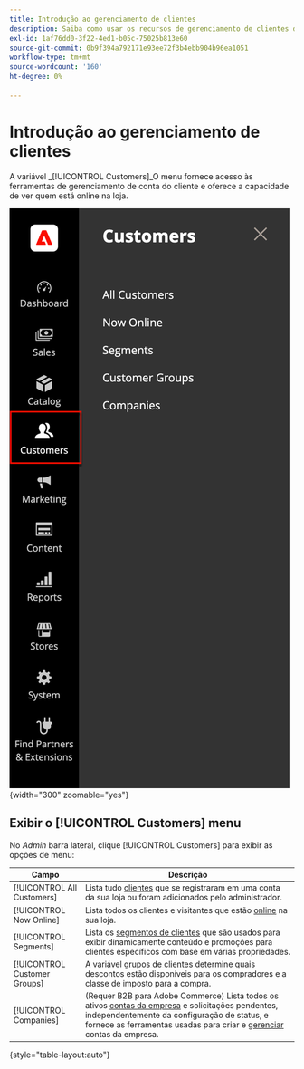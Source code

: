 ```yaml
---
title: Introdução ao gerenciamento de clientes
description: Saiba como usar os recursos de gerenciamento de clientes do Commerce para aprimorar a experiência do cliente em sua loja.
exl-id: 1af76dd0-3f22-4ed1-b05c-75025b813e60
source-git-commit: 0b9f394a792171e93ee72f3b4ebb904b96ea1051
workflow-type: tm+mt
source-wordcount: '160'
ht-degree: 0%

---
```


# Introdução ao gerenciamento de clientes

A variável _[!UICONTROL Customers]_O menu fornece acesso às ferramentas de gerenciamento de conta do cliente e oferece a capacidade de ver quem está online na loja.

![Menu Clientes](assets/admin-menu-customers.png){width="300" zoomable="yes"}

## Exibir o [!UICONTROL Customers] menu

No _Admin_ barra lateral, clique [!UICONTROL Customers] para exibir as opções de menu:

| Campo | Descrição |
|---|---|
| [!UICONTROL All Customers] | Lista tudo [clientes](../customers/customers-all.md) que se registraram em uma conta da sua loja ou foram adicionados pelo administrador. |
| [!UICONTROL Now Online] | Lista todos os clientes e visitantes que estão [online](../customers/now-online.md) na sua loja. |
| [!UICONTROL Segments] | Lista os [segmentos de clientes](../customers/customer-segments.md) que são usados para exibir dinamicamente conteúdo e promoções para clientes específicos com base em várias propriedades. |
| [!UICONTROL Customer Groups] | A variável [grupos de clientes](../customers/customer-groups.md) determine quais descontos estão disponíveis para os compradores e a classe de imposto para a compra. |
| [!UICONTROL Companies] | (Requer B2B para Adobe Commerce) Lista todos os ativos [contas da empresa](../b2b/account-companies.md) e solicitações pendentes, independentemente da configuração de status, e fornece as ferramentas usadas para criar e [gerenciar](../b2b/account-company-manage.md) contas da empresa. |

{style="table-layout:auto"}
